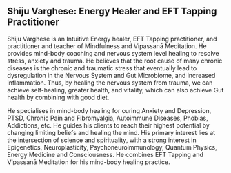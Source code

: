 ## Shiju Varghese: Energy Healer and EFT Tapping Practitioner 

Shiju Varghese is an Intuitive Energy healer, EFT Tapping practitioner, and practitioner and teacher of Mindfulness and Vipassanā Meditation. He provides mind-body coaching and nervous system level healing to resolve stress, anxiety and trauma. He believes that the root cause of many chronic diseases is the chronic and traumatic stress that eventually lead to dysregulation in the Nervous System and Gut Microbiome, and increased inflammation. Thus, by healing the nervous system from trauma, we can achieve self-healing, greater health, and vitality, which can also achieve Gut health by combining with good diet.

He specialises in mind-body healing for curing Anxiety and Depression, PTSD, Chronic Pain and Fibromyalgia, Autoimmune Diseases, Phobias, Addictions, etc. 
He guides his clients to reach their highest potential by changing limiting beliefs and healing the mind. His primary interest lies at the intersection of science and spirituality, with a strong interest in Epigenetics, Neuroplasticity, Psychoneuroimmunology, Quantum Physics, Energy Medicine and Consciousness. He combines EFT Tapping and Vipassanā Meditation for his mind-body healing practice.    
 
